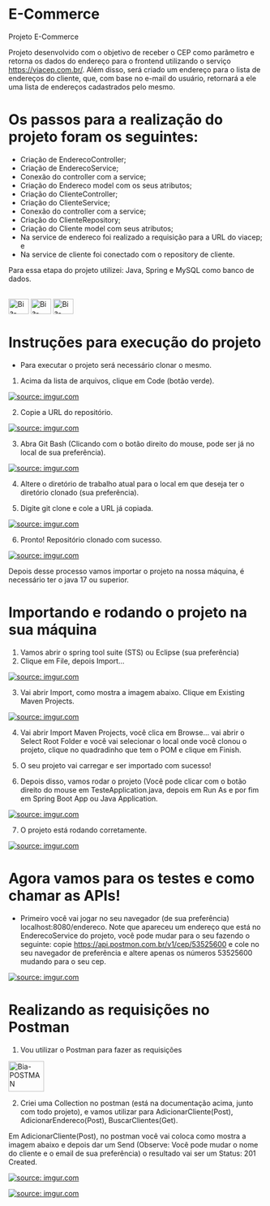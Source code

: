 # E-Commerce
Projeto E-Commerce

Projeto desenvolvido com o objetivo de receber o CEP como parâmetro e retorna os dados do endereço para o frontend utilizando o serviço https://viacep.com.br/. Além disso, será criado um endereço para o lista de endereços do cliente, que, com base no e-mail do usuário, retornará a ele uma lista de endereços cadastrados pelo mesmo. 

# Os passos para a realização do projeto foram os seguintes:

- Criação de EnderecoController;
- Criação de EnderecoService;
- Conexão do controller com a service;
- Criação do Endereco model com os seus atributos;
- Criação do ClienteController;
- Criação do ClienteService;
- Conexão do controller com a service;
- Criação do ClienteRepository;
- Criação do Cliente model com seus atributos;
- Na service de endereco foi realizado a requisição para a URL do viacep; e
- Na service de cliente foi conectado com o repository de cliente.

Para essa etapa do projeto utilizei: Java, Spring e MySQL como banco de dados.
<div style="display: inline_block"><br>
<img align="center" alt="Bia-JAVA" height="30" width="40" src="https://cdn.jsdelivr.net/gh/devicons/devicon/icons/java/java-original.svg" />
<img align="center" alt="Bia-Spring" height="30" width="40" src="https://cdn.jsdelivr.net/gh/devicons/devicon/icons/spring/spring-original.svg" />
<img align="center" alt="Bia-Mysql" height="30" width="40" src="https://cdn.jsdelivr.net/gh/devicons/devicon/icons/mysql/mysql-original.svg" />
</div>




# Instruções para execução do projeto

- Para executar o projeto será necessário clonar o mesmo.
1. Acima da lista de arquivos, clique em Code (botão verde).

<a href="https://imgur.com/XNnjk2n"><img src="https://i.imgur.com/XNnjk2n.png" title="source: imgur.com" /></a>
                                                                
2. Copie a URL do repositório.
                                                                
<a href="https://imgur.com/I0z5pe1"><img src="https://i.imgur.com/I0z5pe1.png" title="source: imgur.com" /></a>                                                                                                     
                                                                                                
3. Abra Git Bash (Clicando com o botão direito do mouse, pode ser já no local de sua preferência).

<a href="https://imgur.com/YvZIye7"><img src="https://i.imgur.com/YvZIye7.png" title="source: imgur.com" /></a>

4. Altere o diretório de trabalho atual para o local em que deseja ter o diretório clonado (sua preferência). 

5. Digite git clone e cole a URL já copiada.

<a href="https://imgur.com/hX9X6Ba"><img src="https://i.imgur.com/hX9X6Ba.png" title="source: imgur.com" /></a>

6. Pronto! Repositório clonado com sucesso.

<a href="https://imgur.com/m98Tnnr"><img src="https://i.imgur.com/m98Tnnr.png" title="source: imgur.com" /></a>

Depois desse processo vamos importar o projeto na nossa máquina, é necessário ter o java 17 ou superior.

# Importando e rodando o projeto na sua máquina

1. Vamos abrir o spring tool suite (STS) ou Eclipse (sua preferência)
2. Clique em File, depois Import...

<a href="https://imgur.com/WUg6zo6"><img src="https://i.imgur.com/WUg6zo6.png" title="source: imgur.com" /></a>

3. Vai abrir Import, como mostra a imagem abaixo. Clique em Existing Maven Projects.

<a href="https://imgur.com/ho2LJvB"><img src="https://i.imgur.com/ho2LJvB.png" title="source: imgur.com" /></a>

4. Vai abrir Import Maven Projects, você clica em Browse... vai abrir o Select Root Folder e você vai selecionar o local onde você clonou o projeto, clique no quadradinho que tem o POM e clique em Finish.

5. O seu projeto vai carregar e ser importado com sucesso!

6. Depois disso, vamos rodar o projeto (Você pode clicar com o botão direito do mouse em TesteApplication.java, depois em Run As e por fim em Spring Boot App ou Java Application.

<a href="https://imgur.com/zfj7Gfk"><img src="https://i.imgur.com/zfj7Gfk.png" title="source: imgur.com" /></a>

7. O projeto está rodando corretamente.

<a href="https://imgur.com/NDQeLRF"><img src="https://i.imgur.com/NDQeLRF.png" title="source: imgur.com" /></a>

# Agora vamos para os testes e como chamar as APIs!

- Primeiro você vai jogar no seu navegador (de sua preferência) localhost:8080/endereco. Note que apareceu um endereço que está no EnderecoService do projeto, você pode mudar para o seu fazendo o seguinte: copie https://api.postmon.com.br/v1/cep/53525600 e cole no seu navegador de preferência e altere apenas os números 53525600 mudando para o seu cep.

<a href="https://imgur.com/vqADArQ"><img src="https://i.imgur.com/vqADArQ.png" title="source: imgur.com" /></a>

# Realizando as requisições no Postman 

1. Vou utilizar o Postman para fazer as requisições

<img align="center" alt="Bia-POSTMAN" height="60" width="70"  src="https://i.imgur.com/MqfqpRc.png" />

2. Criei uma Collection no postman (está na documentação acima, junto com todo projeto), e vamos utilizar para AdicionarCliente(Post), AdicionarEndereco(Post), BuscarClientes(Get).

Em AdicionarCliente(Post), no postman você vai coloca como mostra a imagem abaixo e depois dar um Send (Observe: Você pode mudar o nome do cliente e o email de sua preferência) o resultado vai ser um Status: 201 Created.

<a href="https://imgur.com/oGK7Lsc"><img src="https://i.imgur.com/oGK7Lsc.png" title="source: imgur.com" /></a>

<a href="https://imgur.com/KZW5Myt"><img src="https://i.imgur.com/KZW5Myt.png" title="source: imgur.com" /></a>











